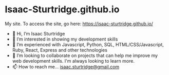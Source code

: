 # Isaac-Sturtridge.github.io
My site. To access the site, go here: https://isaac-sturtridge.github.io/

- 👋 Hi, I’m Isaac Sturtridge
- 👀 I’m interested in showing my development skills
- 🌱 I’m experienced with Javascript, Python, SQL, HTML/CSS/Javascript, Ruby, React, Express and other technologies
- 💞️ I’m looking to collaborate on projects that can help me improve my web development skills. I'm always looking to learn more.
- 📫 How to reach me... isaac.sturtridge@gmail.com
